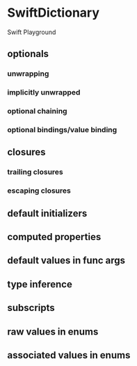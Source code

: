 # SwiftDictionary
Swift Playground

## optionals

### unwrapping 

### implicitly unwrapped

### optional chaining

### optional bindings/value binding

## closures

### trailing closures

### escaping closures

## default initializers 

## computed properties

## default values in func args

## type inference

## subscripts

## raw values in enums

## associated values in enums
